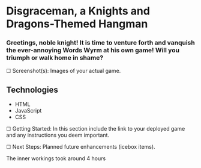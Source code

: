 # Disgraceman, a Knights and Dragons-Themed Hangman

### Greetings, noble knight! It is time to venture forth and vanquish the ever-annoying Words Wyrm at his own game! Will you triumph or walk home in shame?

☐ Screenshot(s): Images of your actual game.

## Technologies
* HTML
* JavaScript
* CSS

☐ Getting Started: In this section include the link to your deployed game and any instructions you deem important.

☐ Next Steps: Planned future enhancements (icebox items).

The inner workings took around 4 hours